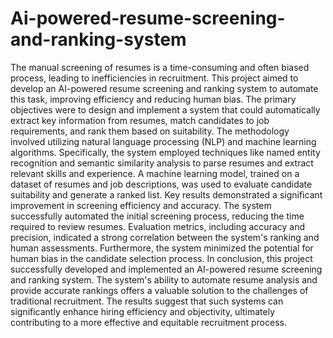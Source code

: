 # Ai-powered-resume-screening-and-ranking-system
The manual screening of resumes is a time-consuming and often biased process, leading to inefficiencies in recruitment. This project aimed to develop an AI-powered resume screening and ranking system to automate this task, improving efficiency and reducing human bias. The primary objectives were to design and implement a system that could automatically extract key information from resumes, match candidates to job requirements, and rank them based on suitability.
The methodology involved utilizing natural language processing (NLP) and machine learning algorithms. Specifically, the system employed techniques like named entity recognition and semantic similarity analysis to parse resumes and extract relevant skills and experience. A machine learning model, trained on a dataset of resumes and job descriptions, was used to evaluate candidate suitability and generate a ranked list.
Key results demonstrated a significant improvement in screening efficiency and accuracy. The system successfully automated the initial screening process, reducing the time required to review resumes. Evaluation metrics, including accuracy and precision, indicated a strong correlation between the system's ranking and human assessments. Furthermore, the system minimized the potential for human bias in the candidate selection process.
In conclusion, this project successfully developed and implemented an AI-powered resume screening and ranking system. The system's ability to automate resume analysis and provide accurate rankings offers a valuable solution to the challenges of traditional recruitment. The results suggest that such systems can significantly enhance hiring efficiency and objectivity, ultimately contributing to a more effective and equitable recruitment process.
